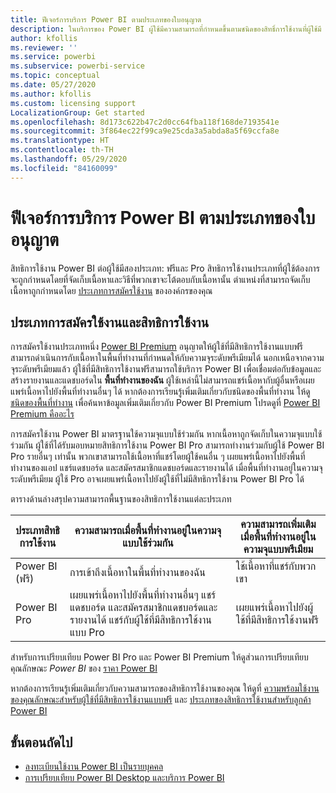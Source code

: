 ```yaml
---
title: ฟีเจอร์การบริการ Power BI ตามประเภทของใบอนุญาต
description: ในบริการของ Power BI ผู้ใช้มีความสามารถที่กำหนดขึ้นตามชนิดของสิทธิ์การใช้งานที่ผู้ใช้มี (ฟรีหรือ Pro) และเนื้อหาที่พวกเขากำลังโต้ตอบด้วยอยู่ในพื้นที่ทำงานที่กำหนดไว้สำหรับความจุ Power BI Premium หรือไม่
author: kfollis
ms.reviewer: ''
ms.service: powerbi
ms.subservice: powerbi-service
ms.topic: conceptual
ms.date: 05/27/2020
ms.author: kfollis
ms.custom: licensing support
LocalizationGroup: Get started
ms.openlocfilehash: 8d173c622b47c2d0cc64fba118f168de7193541e
ms.sourcegitcommit: 3f864ec22f99ca9e25cda3a5abda8a5f69ccfa8e
ms.translationtype: HT
ms.contentlocale: th-TH
ms.lasthandoff: 05/29/2020
ms.locfileid: "84160099"
---
```

# <a name="power-bi-service-features-by-license-type"></a>ฟีเจอร์การบริการ Power BI ตามประเภทของใบอนุญาต

สิทธิการใช้งาน Power BI ต่อผู้ใช้มีสองประเภท: ฟรีและ Pro สิทธิการใช้งานประเภทที่ผู้ใช้ต้องการจะถูกกำหนดโดยที่จัดเก็บเนื้อหาและวิธีที่พวกเขาจะโต้ตอบกับเนื้อหานั้น ตำแหน่งที่สามารถจัดเก็บเนื้อหาถูกกำหนดโดย [ประเภทการสมัครใช้งาน](#subscriptions-and-license-types) ขององค์กรของคุณ

## <a name="subscriptions-and-license-types"></a>ประเภทการสมัครใช้งานและสิทธิการใช้งาน

การสมัครใช้งานประเภทหนึ่ง [Power BI Premium](../admin/service-admin-premium-purchase.md) อนุญาตให้ผู้ใช้ที่มีสิทธิการใช้งานแบบฟรีสามารถดำเนินการกับเนื้อหาในพื้นที่ทำงานที่กำหนดให้กับความจุระดับพรีเมียมได้ นอกเหนือจากความจุระดับพรีเมียมแล้ว ผู้ใช้ที่มีสิทธิการใช้งานฟรีสามารถใช้บริการ Power BI เพื่อเชื่อมต่อกับข้อมูลและสร้างรายงานและแดชบอร์ดใน **พื้นที่ทำงานของฉัน** ผู้ใช้เหล่านี้ไม่สามารถแชร์เนื้อหากับผู้อื่นหรือเผยแพร่เนื้อหาไปยังพื้นที่ทำงานอื่นๆ ได้ หากต้องการเรียนรู้เพิ่มเติมเกี่ยวกับชนิดของพื้นที่ทำงาน ให้ดู [ชนิดของพื้นที่ทำงาน](../consumer/end-user-workspaces.md#types-of-workspaces) เพื่อค้นหาข้อมูลเพิ่มเติมเกี่ยวกับ Power BI Premium โปรดดูที่ [Power BI Premium คืออะไร](../admin/service-premium-what-is.md)

การสมัครใช้งาน Power BI มาตรฐานใช้ความจุแบบใช้ร่วมกัน หากเนื้อหาถูกจัดเก็บในความจุแบบใช้ร่วมกัน ผู้ใช้ที่ได้รับมอบหมายสิทธิการใช้งาน Power BI Pro สามารถทำงานร่วมกับผู้ใช้ Power BI Pro รายอื่นๆ เท่านั้น พวกเขาสามารถใช้เนื้อหาที่แชร์โดยผู้ใช้คนอื่น ๆ เผยแพร่เนื้อหาไปยังพื้นที่ทำงานของแอป แชร์แดชบอร์ด และสมัครสมาชิกแดชบอร์ดและรายงานได้  เมื่อพื้นที่ทำงานอยู่ในความจุระดับพรีเมียม ผู้ใช้ Pro อาจเผยแพร่เนื้อหาไปยังผู้ใช้ที่ไม่มีสิทธิการใช้งาน Power BI Pro ได้

ตารางด้านล่างสรุปความสามารถพื้นฐานของสิทธิการใช้งานแต่ละประเภท

| ประเภทสิทธิการใช้งาน | ความสามารถเมื่อพื้นที่ทำงานอยู่ในความจุแบบใช้ร่วมกัน | ความสามารถเพิ่มเติมเมื่อพื้นที่ทำงานอยู่ในความจุแบบพรีเมียม |
| --------- | ----------- | ----------- |
| Power BI (ฟรี) | การเข้าถึงเนื้อหาในพื้นที่ทำงานของฉัน | ใช้เนื้อหาที่แชร์กับพวกเขา |
| Power BI Pro | เผยแพร่เนื้อหาไปยังพื้นที่ทำงานอื่นๆ แชร์แดชบอร์ด และสมัครสมาชิกแดชบอร์ดและรายงานได้ แชร์กับผู้ใช้ที่มีสิทธิการใช้งานแบบ Pro | เผยแพร่เนื้อหาไปยังผู้ใช้ที่มีสิทธิการใช้งานฟรี |

สำหรับการเปรียบเทียบ Power BI Pro และ Power BI Premium ให้ดูส่วนการเปรียบเทียบคุณลักษณะ _Power BI_ ของ [ราคา Power BI](https://powerbi.microsoft.com/pricing/)

หากต้องการเรียนรู้เพิ่มเติมเกี่ยวกับความสามารถของสิทธิการใช้งานของคุณ ให้ดูที่ [ความพร้อมใช้งานของคุณลักษณะสำหรับผู้ใช้ที่มีสิทธิการใช้งานแบบฟรี](../consumer/end-user-features.md) และ [ประเภทของสิทธิการใช้งานสำหรับลูกค้า Power BI](../consumer/end-user-license.md)

## <a name="next-steps"></a>ขั้นตอนถัดไป

* [ลงทะเบียนใช้งาน Power BI เป็นรายบุคคล](service-self-service-signup-for-power-bi.md)
* [การเปรียบเทียบ Power BI Desktop และบริการ Power BI](service-service-vs-desktop.md)
